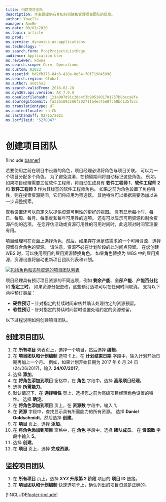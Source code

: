 ```yaml
---
title: 创建项目团队
description: 本主题提供有关如何创建和管理项目团队的信息。
author: Yowelle
manager: AnnBe
ms.date: 09/01/2020
ms.topic: article
ms.prod: ''
ms.service: dynamics-ax-applications
ms.technology: ''
ms.search.form: ProjProjectsListPage
audience: Application User
ms.reviewer: kdwns
ms.search.scope: Core, Operations
ms.custom: 82022
ms.assetid: bd2fb375-84c6-428a-8e54-f0f719045898
ms.search.region: Global
ms.author: andchoi
ms.search.validFrom: 2016-02-28
ms.dyn365.ops.version: AX 7.0.0
ms.openlocfilehash: 121a007d91c2da4f3b9951901781757b8bcca8fe
ms.sourcegitcommit: fa32b1893286f20271fa4ec4be8fc68bd135f53c
ms.translationtype: HT
ms.contentlocale: zh-CN
ms.lasthandoff: 02/15/2021
ms.locfileid: "5270847"
---
```

# <a name="create-a-project-team"></a>创建项目团队

[!include [banner](../includes/banner.md)]

若要使用之前在项目中设置的角色，项目经理必须将角色与项目关联。 可以为一个项目分配多个角色。 为了避免混淆，在预留期间将自动标记这些角色。 例如，如果项目经理需要三位软件工程师，将自动生成具有 **软件工程师 1**、**软件工程师 2** 和 **软件工程师 3** 作为其标签的软件工程师角色。 如果之前为角色设置了角色特性，则在搜索资源期间，它们将应用为筛选器。 其他特性可以根据需要添加以进一步调整搜索。

查看设置还可以自定义以提供资源可用性的更好的视图。 具有显示每小时、每日、每周、每月、每季度和每年可用性的选项。 还有可以显示可用资源和剩余资源产能的选项。 在您评估活动或资源可用性的可用时间时，此选项对时间管理很有用。

项目经理可在页面上选择角色，然后，如果存在满足该需求的一个可用资源，选择预留符合角色的资源。 请注意，资源不必在计划阶段的此时间点预留。 在您创建 WBS 时，可以使用项目的雇用资源替换角色。 如果角色替换为 WBS 中的雇用资源，资源设置将自动更新项目团队列表和计划。

[![包括角色和实际资源的项目团队列表](./media/projectresourcing03-1024x368.jpg)](./media/projectresourcing03.jpg) 

项目经理具有预订项目资源的不同选项，例如 **剩余产能**、**全部产能**、**产能百分比** 和 **指定工时**。 如果资源分配更改，这些预订选项可以在任何时间取消。 支持以下两种预订类型：

- **硬性预订** – 针对指定的持续时间审核并确认处理约定的资源预留。
- **软性预订** – 针对指定的持续时间暂时设置处理约定的资源预留。

以下过程说明如何创建项目团队。

## <a name="create-a-project-team"></a>创建项目团队

1. 在 **所有项目** 列表页上，选择一个项目，然后选择 **编辑**。
2. 在 **项目团队和计划编制** 选项卡上，在 **计划结束日期** 字段中，输入计划开始日期再加上一个月。 例如，如果计划开始日期为 2017 年 6 月 24 日 (24/06/2017)，输入 **24/07/2017**。
3. 选择 **添加**。
4. 在 **将角色添加到项目** 窗格中，在 **角色** 字段中，选择 **高级项目经理**。
5. 选择 **所需能力**。
6. 默认情况下，在 **选择特性** 页上，选择您之前为高级项目经理角色设置的特性。 选择 **确定**。
7. 在 **将角色添加到项目** 页上，在 **资源数** 字段中，输入 **1**。
8. 在 **资源** 字段中，查找显示具有所需能力的所有资源。 选择 **Daniel Goldschmidt**，然后选择 **创建**。
9. 在 **项目** 页上，选择 **添加**。
10. 在 **将角色添加到项目** 窗格中，在 **角色** 字段中，选择 **团队成员**。 在 **资源数** 字段中输入 **5**。
11. 选择 **创建**。
12. 在 **项目** 页上，选择 **完成资源**。

## <a name="monitor-project-teams"></a>监控项目团队
1. 在 **所有项目** 页上，选择 **XYZ 升级第 2 阶段** 项目的 **项目 ID** 链接。
2. 在 **项目团队和计划编制** 快速选项卡上，确认列出的项目资源是正确的。


[!INCLUDE[footer-include](../includes/footer-banner.md)]